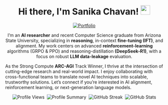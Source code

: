<h1 align="center">Hi there, I'm Sanika Chavan! <img src="https://raw.githubusercontent.com/MartinHeinz/MartinHeinz/master/wave.gif" width="30px"></h1>

<p align="center">
  <a href="https://sanikac10.github.io/my-portfolio/">
    <img src="https://img.shields.io/badge/Portfolio-Visit-brightgreen?style=for-the-badge" alt="Portfolio ">
  </a>
</p>

<p align="center">
  I’m an <strong>AI researcher</strong> and recent Computer Science graduate from Arizona State University, specializing in  <strong>reasoning</strong>, in-context  <strong>fine-tuning (IFT)</strong>, and alignment. My work centers on advanced  <strong>reinforcement-learning</strong> algorithms (GRPO & PPO) and reasoning-distillation  <strong>(DeepSeek-R1)</strong>, with a focus on robust  <strong>LLM data-leakage</strong> evaluation.

As the Strong Compute  <strong>ARC-AGI</strong> Track Winner, I thrive at the intersection of cutting-edge research and real-world impact. I enjoy collaborating with cross-functional teams to translate novel AI techniques into scalable, trustworthy solutions. Let’s connect if you’re interested in AI alignment, reinforcement learning, or next-generation language models.
</p>


<p align="center">
  <!-- Profile Views -->
  <img src="https://komarev.com/ghpvc/?username=sanikac10&label=PROFILE+VIEWS" alt="Profile Views" />&nbsp;
  <!-- Summary Cards -->
  <img src="https://github-profile-summary-cards.vercel.app/api/cards/profile-details?username=sanikac10&theme=dracula" alt="Profile Summary" />&nbsp;
  <!-- Streak Stats -->
  <img src="https://github-readme-streak-stats.herokuapp.com/?user=sanikac10&theme=radical" alt="GitHub Streak" />&nbsp;
  <!-- GitHub Stats -->
  <img src="https://github-readme-stats.vercel.app/api?username=sanikac10&count_private=true&show_icons=true&theme=dracula&include_all_commits=true" alt="GitHub Stats" />
</p>

